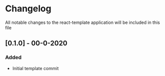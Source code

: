 # Changelog

All notable changes to the react-template application will be included in this file

## [0.1.0] - 00-0-2020

### Added

-   Initial template commit
